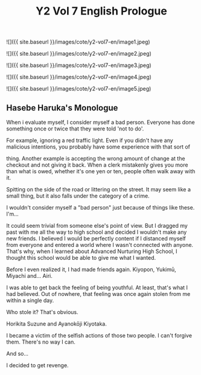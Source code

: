﻿---
layout: post
title: Y2 Vol 7 English Prologue
permalink: /y2-vol7-en/prologue/
---

![]({{ site.baseurl }}/images/cote/y2-vol7-en/image1.jpeg)

![]({{ site.baseurl }}/images/cote/y2-vol7-en/image2.jpeg)

![]({{ site.baseurl }}/images/cote/y2-vol7-en/image3.jpeg)

![]({{ site.baseurl }}/images/cote/y2-vol7-en/image4.jpeg)

![]({{ site.baseurl }}/images/cote/y2-vol7-en/image5.jpeg)

## Hasebe Haruka's Monologue

When i evaluate myself, I consider myself a bad person. Everyone has done something once or twice that they were told 'not to do'.

For example, ignoring a red traffic light. Even if you didn't have any malicious intentions, you probably have some experience with that sort of

thing. Another example is accepting the wrong amount of change at the checkout and not giving it back. When a clerk mistakenly gives you more than what is owed, whether it's one yen or ten, people often walk away with it.

Spitting on the side of the road or littering on the street. It may seem like a small thing, but it also falls under the category of a crime.

I wouldn't consider myself a "bad person" just because of things like these. I'm...

It could seem trivial from someone else's point of view. But I dragged my past with me all the way to high school and decided I wouldn't make any new friends. I believed I would be perfectly content if I distanced myself from everyone and entered a world where I wasn't connected with anyone. That's why, when I learned about Advanced Nurturing High School, I thought this school would be able to give me what I wanted.

Before I even realized it, I had made friends again. Kiyopon, Yukimū, Miyachi and... Airi.

I was able to get back the feeling of being youthful. At least, that's what I had believed. Out of nowhere, that feeling was once again stolen from me within a single day.

Who stole it? That's obvious.

Horikita Suzune and Ayanokōji Kiyotaka.

I became a victim of the selfish actions of those two people. I can't forgive them. There's no way I can.

And so...

I decided to get revenge.
